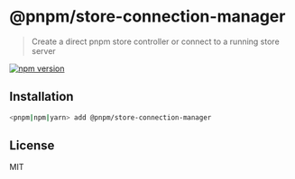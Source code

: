 # @pnpm/store-connection-manager

> Create a direct pnpm store controller or connect to a running store server

[![npm version](https://img.shields.io/npm/v/@pnpm/store-connection-manager.svg)](https://www.npmjs.com/package/@pnpm/store-connection-manager)

## Installation

```sh
<pnpm|npm|yarn> add @pnpm/store-connection-manager
```

## License

MIT
